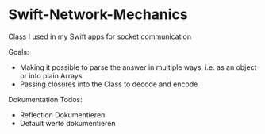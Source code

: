 # Swift-Network-Mechanics
Class I used in my Swift apps for socket communication

Goals:
- Making it possible to parse the answer in multiple ways, i.e. as an object or into plain Arrays
- Passing closures into the Class to decode and encode

Dokumentation Todos:
- Reflection Dokumentieren
- Default werte dokumentieren
